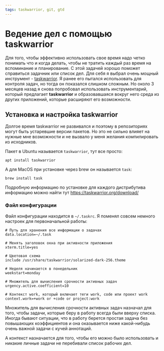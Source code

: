 ```yaml
---
tags: taskwarrior, git, gtd
---
```


# Ведение дел с помощью taskwarrior

Для того, чтобы эффективно использовать свое время надо четко понимать что и
когда делать, чтобы не тратить каждый раз время на вспоминание и планирование.
С этой задачей хорошо поможет справиться задачник или список дел. Для себя я
выбрал очень мощный инструмент - [taskwarrior](https://taskwarrior.org/). Я
ранее его пытался использовать для контроля задач, но тогда он показался
слишком сложным. Но около 3 месяцев назад я снова попробовал использовать
инструментарий, который предлагает **taskwarrior** и образовавшаяся вокруг него
среда из других приложений, которые расширяют его возможности.

## Установка и настройка taskwarrior

Долгое время taskwarrior не развивался и поэтому в репозиториях могут быть устаревшие версии пакетов. Но это не сильно влияет на нужные мне возможности и не вызвало у меня желания компилировать из исходников.


Пакет в Ubuntu называется `taskwarrior`, тут все просто:

```
apt install taskwarrior
```

А для MacOS при установке через brew он называется `task`:

```
brew install task
```

Подробную информацию по установке для каждого дистрибутива информацию можно найти тут https://taskwarrior.org/download/

### Файл конфигурации

Файл конфигурации находится в `~/.taskrc`. Я поменял совсем немного настроек для первоначальной работы:

```
# Путь для хранения все информации о задачах
data.location=~/.task

# Менять заголовок окна при активности приложения
xterm.title=yes

# Цветовая схема
include /usr/share/taskwarrior/solarized-dark-256.theme

# Неделя начинается в понедельник
weekstart=monday

# Множитель для вычисления срочности активных задач
urgency.active.coefficient=10

# Контекст work, который включает теги work, code или проект work
context.work=+work or +code or project:work
```

Множитель для вычисления срочности активных задач назначал для того, чтобы задачи, которые беру в работу всегда были вверху списка. Иногда бывают ситуации, что в работу берется простая задача без повышающих коэффициентов и она оказывается ниже какой-нибудь очень важной задачи с кучей аннотаций.

А контекст назначается для того, чтобы его можно было использовать и никакие личные задачи не перебивали список рабочих дел.
